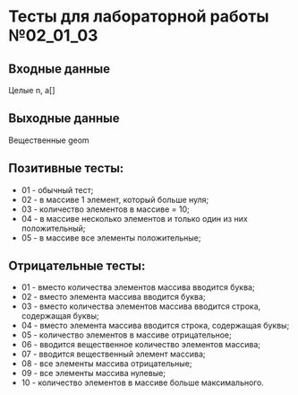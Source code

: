 # Тесты для лабораторной работы №02_01_03

## Входные данные
Целые n, a[]

## Выходные данные
Вещественные geom

## Позитивные тесты:
- 01 - обычный тест;
- 02 - в массиве 1 элемент, который больше нуля;
- 03 - количество элементов в массиве = 10;
- 04 - в массиве несколько элементов и только один из них положительный;
- 05 - в массиве все элементы положительные;

## Отрицательные тесты:
- 01 - вместо количества элементов массива вводится буква;
- 02 - вместо элемента массива вводится буква;
- 03 - вместо количества элементов массива вводится строка, содержащая буквы;
- 04 - вместо элемента массива вводится строка, содержащая буквы;
- 05 - количество элементов в массиве отрицательное;
- 06 - вводится вещественное количество элементов массива;
- 07 - вводится вещественный элемент массива;
- 08 - все элементы массива отрицательные;
- 09 - все элементы массива нулевые;
- 10 - количество элементов в массиве больше максимального.
